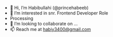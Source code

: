 - 👋 Hi, I’m Habibullahi (@princehabeeb)
- 👀 I’m interested in snr. Frontend Developer Role
- Processing
- 💞️ I’m looking to collaborate on ...
- 📫 Reach me at habiy3400@gmail.com

<!---
princehabeeb/princehabeeb is a ✨ special ✨ repository because its `README.md` (this file) appears on your GitHub profile.
You can click the Preview link to take a look at your changes.
--->
